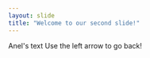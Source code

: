```yaml
---
layout: slide
title: "Welcome to our second slide!"
---
```

Anel's text
Use the left arrow to go back!

